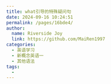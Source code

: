 ```yaml
---
title: what引导的特殊疑问句
date: 2024-09-16 10:24:51
permalink: /pages/16bde4/
author:
  name: Riverside Joy
  link: https://github.com/MaiRen1997
categories:
  - 英语学习
  - 新概念英语一
  - 其他语法
tags:
  - 
---
```


